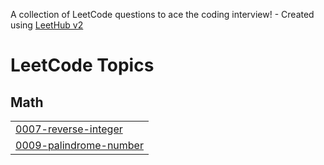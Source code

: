 A collection of LeetCode questions to ace the coding interview! - Created using [LeetHub v2](https://github.com/arunbhardwaj/LeetHub-2.0)
<!---LeetCode Topics Start-->
# LeetCode Topics
## Math
|  |
| ------- |
| [0007-reverse-integer](https://github.com/MADHAN21105/LeetCode/tree/master/0007-reverse-integer) |
| [0009-palindrome-number](https://github.com/MADHAN21105/LeetCode/tree/master/0009-palindrome-number) |
<!---LeetCode Topics End-->